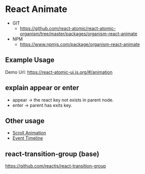 React Animate 
===============
   * GIT
      * https://github.com/react-atomic/react-atomic-organism/tree/master/packages/organism-react-animate 
   * NPM
      * https://www.npmjs.com/package/organism-react-animate

## Example Usage
Demo Url:
https://react-atomic-ui.js.org/#/animation

## explain appear or enter
* appear -> the react key not exists in parent node.
* enter -> parent has exits key.

## Other usage
* [Scroll Animation](https://github.com/react-atomic/react-atomic-organism/tree/master/packages/organism-react-scroll-animate)
* [Event Timeline](https://github.com/react-atomic/react-atomic-organism/tree/master/packages/organism-react-event-timeline)

## react-transition-group (base)
https://github.com/reactjs/react-transition-group
